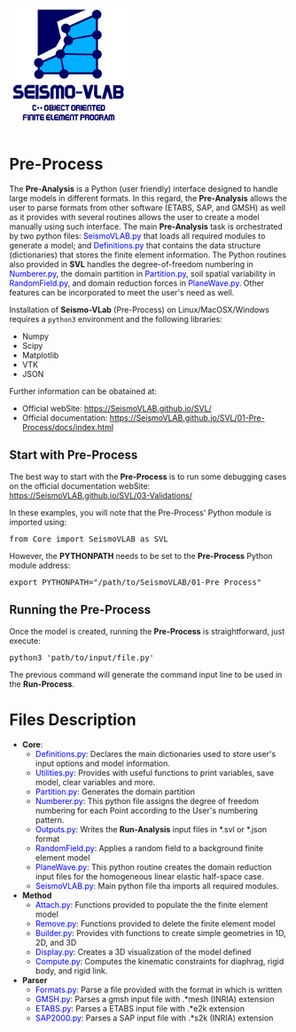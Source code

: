 ![SeismoVLAB Logo](../Logo.png)

Pre-Process
===========

The **Pre-Analysis** is a Python (user friendly) interface designed to handle large models in different formats. In this regard, the **Pre-Analysis** allows the user to parse formats from other software (ETABS, SAP, and GMSH) as well as it provides with several routines allows the user to create a model manually using such interface. The main **Pre-Analysis** task is orchestrated by two python files: <span style="color:blue">SeismoVLAB.py</span> that loads all required modules to generate a model; and <span style="color:blue">Definitions.py</span> that contains the data structure (dictionaries) that stores the finite element information. The Python routines also provided in **SVL** handles the degree-of-freedom numbering in <span style="color:blue">Numberer.py</span>, the domain partition in <span style="color:blue">Partition.py</span>, soil spatial variability in <span style="color:blue">RandomField.py</span>, and domain reduction forces in <span style="color:blue">PlaneWave.py</span>. Other features can be incorporated to meet the user's need as well.

Installation of **Seismo-VLab** (Pre-Process) on Linux/MacOSX/Windows requires a `python3` environment and the following libraries:

* Numpy
* Scipy
* Matplotlib
* VTK
* JSON

Further information can be obatained at:

* Official webSite: https://SeismoVLAB.github.io/SVL/
* Official documentation: https://SeismoVLAB.github.io/SVL/01-Pre-Process/docs/index.html

Start with Pre-Process
----------------------
The best way to start with the **Pre-Process** is to run some debugging cases on the official documentation webSite: https://SeismoVLAB.github.io/SVL/03-Validations/

In these examples, you will note that the Pre-Process' Python module is imported using:

<pre>
from Core import SeismoVLAB as SVL
</pre> 

However, the **PYTHONPATH** needs to be set to the **Pre-Process** Python module address:

<pre>
export PYTHONPATH="/path/to/SeismoVLAB/01-Pre_Process"
</pre>

Running the Pre-Process
-----------------------
Once the model is created, running the **Pre-Process** is straightforward, just execute:

<pre>
python3 'path/to/input/file.py'
</pre>

The previous command will generate the command input line to be used in the **Run-Process**.

Files Description
=================

* **Core**:
  * <span style="color:blue">Definitions.py</span>: Declares the main dictionaries used to store user's input options and model information.
  * <span style="color:blue">Utilities.py</span>: Provides with useful functions to print variables, save model, clear variables and more.
  * <span style="color:blue">Partition.py</span>: Generates the domain partition
  * <span style="color:blue">Numberer.py</span>: This python file assigns the degree of freedom numbering for each Point according to the User's numbering pattern.
  * <span style="color:blue">Outputs.py</span>: Writes the **Run-Analysis** input files in *.svl or *.json format
  * <span style="color:blue">RandomField.py</span>: Applies a random field to a background finite element model
  * <span style="color:blue">PlaneWave.py</span>: This python routine creates the domain reduction input files for the homogeneous linear elastic half-space case.
  * <span style="color:blue">SeismoVLAB.py</span>: Main python file tha imports all required modules.
* **Method**
  * <span style="color:blue">Attach.py</span>: Functions provided to populate the the finite element model
  * <span style="color:blue">Remove.py</span>: Functions provided to delete the finite element model
  * <span style="color:blue">Builder.py</span>: Provides vith functions to create simple geometries in 1D, 2D, and 3D
  * <span style="color:blue">Display.py</span>: Creates a 3D visualization of the model defined
  * <span style="color:blue">Compute.py</span>: Computes the kinematic constraints for diaphrag, rigid body, and rigid link.
* **Parser**
  * <span style="color:blue">Formats.py</span>: Parse a file provided with the format in which is written
  * <span style="color:blue">GMSH.py</span>: Parses a gmsh input file with .*mesh (INRIA) extension 
  * <span style="color:blue">ETABS.py</span>: Parses a ETABS input file with .*e2k extension 
  * <span style="color:blue">SAP2000.py</span>: Parses a SAP input file with .*s2k (INRIA) extension 
